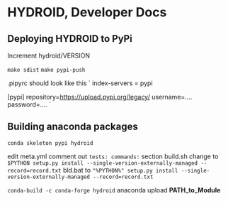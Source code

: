 # HYDROID, Developer Docs

## Deploying HYDROID to PyPi
Increment hydroid/VERSION

`make sdist`
`make pypi-push`

.pipyrc should look like this
`
index-servers =
  pypi

[pypi]
repository=https://upload.pypi.org/legacy/
username=....
password=....
`

## Building anaconda packages

`conda skeleton pypi hydroid`

edit meta.yml
comment out `tests: commands:` section
build.sh change to
`$PYTHON setup.py install --single-version-externally-managed --record=record.txt`
bld.bat to
`"%PYTHON%" setup.py install --single-version-externally-managed --record=record.txt`

`conda-build -c conda-forge hydroid`
anaconda upload __PATH_to_Module__

